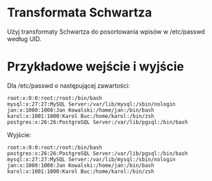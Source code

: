 # Transformata Schwartza
Użyj transformaty Schwartza do posortowania wpisów w /etc/passwd według UID.

# Przykładowe wejście i wyjście
Dla /etc/passwd o następującej zawartości:
````
root:x:0:0:root:/root:/bin/bash
mysql:x:27:27:MySQL Server:/var/lib/mysql:/sbin/nologin
jan:x:1000:1000:Jan Kowalski:/home/jan:/bin/bash
karol:x:1001:1000:Karol Buc:/home/karol:/bin/zsh
postgres:x:26:26:PostgreSQL Server:/var/lib/pgsql:/bin/bash
````
Wyjście:
````
root:x:0:0:root:/root:/bin/bash
postgres:x:26:26:PostgreSQL Server:/var/lib/pgsql:/bin/bash
mysql:x:27:27:MySQL Server:/var/lib/mysql:/sbin/nologin
jan:x:1000:1000:Jan Kowalski:/home/jan:/bin/bash
karol:x:1001:1000:Karol Buc:/home/karol:/bin/zsh
````
